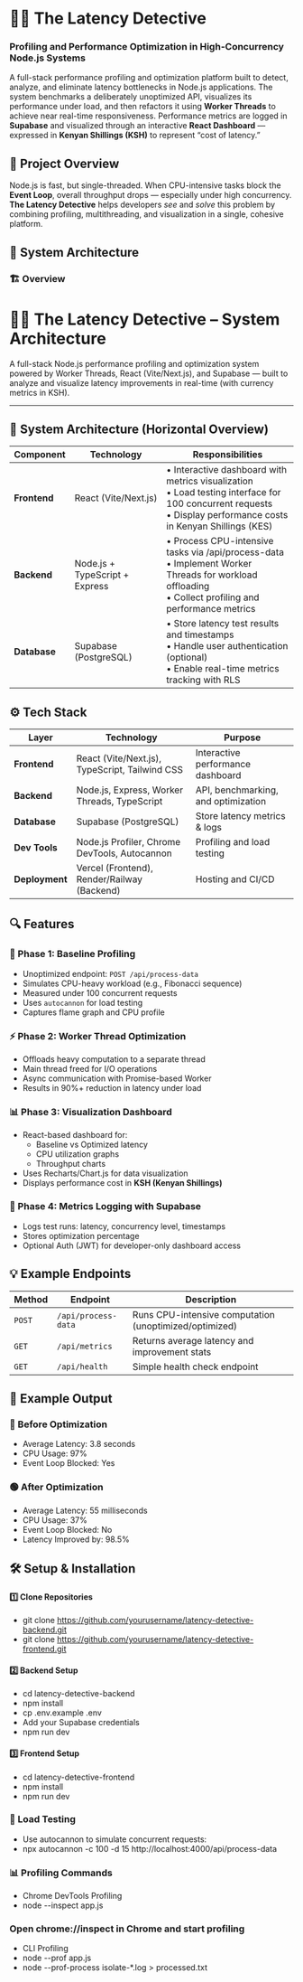 # 🕵️‍♂️ The Latency Detective  
### Profiling and Performance Optimization in High-Concurrency Node.js Systems  
A full-stack performance profiling and optimization platform built to detect, analyze, and eliminate latency bottlenecks in Node.js applications. The system benchmarks a deliberately unoptimized API, visualizes its performance under load, and then refactors it using **Worker Threads** to achieve near real-time responsiveness. Performance metrics are logged in **Supabase** and visualized through an interactive **React Dashboard** — expressed in **Kenyan Shillings (KSH)** to represent “cost of latency.”  

## 🚀 Project Overview  
Node.js is fast, but single-threaded. When CPU-intensive tasks block the **Event Loop**, overall throughput drops — especially under high concurrency. **The Latency Detective** helps developers *see* and *solve* this problem by combining profiling, multithreading, and visualization in a single, cohesive platform.  

## 🧩 System Architecture  
### 🏗️ Overview  
# 🕵️‍♂️ The Latency Detective – System Architecture

A full-stack Node.js performance profiling and optimization system powered by Worker Threads, React (Vite/Next.js), and Supabase — built to analyze and visualize latency improvements in real-time (with currency metrics in KSH).

---

## 🧭 System Architecture (Horizontal Overview)

| Component | Technology | Responsibilities |
|-----------|------------|------------------|
| **Frontend** | React (Vite/Next.js) | • Interactive dashboard with metrics visualization<br>• Load testing interface for 100 concurrent requests<br>• Display performance costs in Kenyan Shillings (KES) |
| **Backend** | Node.js + TypeScript + Express | • Process CPU-intensive tasks via /api/process-data<br>• Implement Worker Threads for workload offloading<br>• Collect profiling and performance metrics |
| **Database** | Supabase (PostgreSQL) | • Store latency test results and timestamps<br>• Handle user authentication (optional)<br>• Enable real-time metrics tracking with RLS |

## ⚙️ Tech Stack  
| Layer | Technology | Purpose |
|-------|-------------|----------|
| **Frontend** | React (Vite/Next.js), TypeScript, Tailwind CSS | Interactive performance dashboard |
| **Backend** | Node.js, Express, Worker Threads, TypeScript | API, benchmarking, and optimization |
| **Database** | Supabase (PostgreSQL) | Store latency metrics & logs |
| **Dev Tools** | Node.js Profiler, Chrome DevTools, Autocannon | Profiling and load testing |
| **Deployment** | Vercel (Frontend), Render/Railway (Backend) | Hosting and CI/CD |

## 🔍 Features  
### 🧠 Phase 1: Baseline Profiling  
- Unoptimized endpoint: `POST /api/process-data`  
- Simulates CPU-heavy workload (e.g., Fibonacci sequence)  
- Measured under 100 concurrent requests  
- Uses `autocannon` for load testing  
- Captures flame graph and CPU profile  

### ⚡ Phase 2: Worker Thread Optimization  
- Offloads heavy computation to a separate thread  
- Main thread freed for I/O operations  
- Async communication with Promise-based Worker  
- Results in 90%+ reduction in latency under load  

### 📊 Phase 3: Visualization Dashboard  
- React-based dashboard for:  
  - Baseline vs Optimized latency  
  - CPU utilization graphs  
  - Throughput charts  
- Uses Recharts/Chart.js for data visualization  
- Displays performance cost in **KSH (Kenyan Shillings)**  

### 💾 Phase 4: Metrics Logging with Supabase  
- Logs test runs: latency, concurrency level, timestamps  
- Stores optimization percentage  
- Optional Auth (JWT) for developer-only dashboard access  

## 💡 Example Endpoints  
| Method | Endpoint | Description |
|--------|-----------|--------------|
| `POST` | `/api/process-data` | Runs CPU-intensive computation (unoptimized/optimized) |
| `GET` | `/api/metrics` | Returns average latency and improvement stats |
| `GET` | `/api/health` | Simple health check endpoint |

## 🧮 Example Output  
### 🔴 Before Optimization  

- Average Latency: 3.8 seconds
- CPU Usage: 97%
- Event Loop Blocked: Yes
### 🟢 After Optimization
- Average Latency: 55 milliseconds
- CPU Usage: 37%
- Event Loop Blocked: No
- Latency Improved by: 98.5%
## 🛠️ Setup & Installation
#### 1️⃣ Clone Repositories

- git clone https://github.com/yourusername/latency-detective-backend.git
- git clone https://github.com/yourusername/latency-detective-frontend.git
#### 2️⃣ Backend Setup

- cd latency-detective-backend
- npm install
- cp .env.example .env
- Add your Supabase credentials
- npm run dev
#### 3️⃣ Frontend Setup

- cd latency-detective-frontend
- npm install
- npm run dev
### 🧰 Load Testing
- Use autocannon to simulate concurrent requests:
- npx autocannon -c 100 -d 15 http://localhost:4000/api/process-data
### 📊 Profiling Commands
- Chrome DevTools Profiling
- node --inspect app.js
### Open chrome://inspect in Chrome and start profiling
- CLI Profiling
- node --prof app.js
- node --prof-process isolate-*.log > processed.txt
